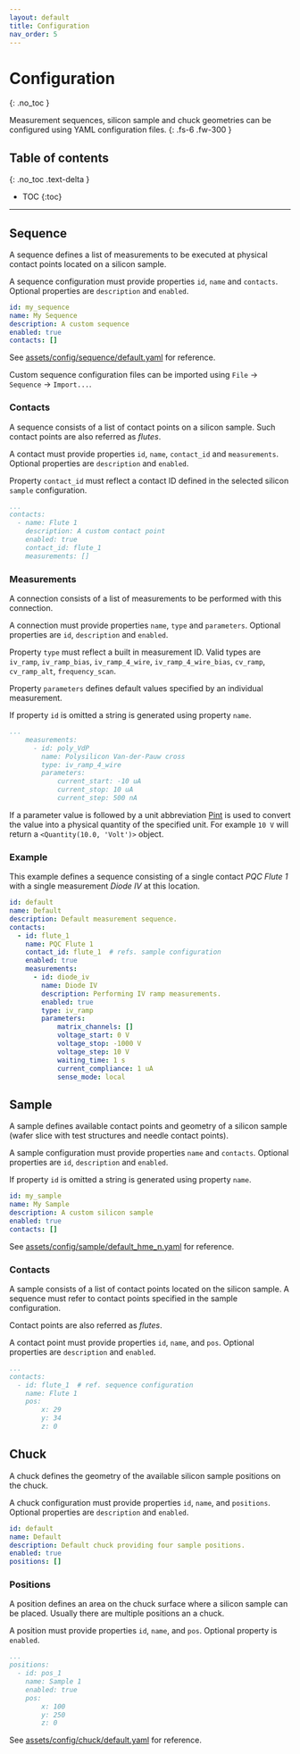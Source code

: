 ```yaml
---
layout: default
title: Configuration
nav_order: 5
---
```


# Configuration
{: .no_toc }

Measurement sequences, silicon sample and chuck geometries can be configured
using YAML configuration files.
{: .fs-6 .fw-300 }

## Table of contents
{: .no_toc .text-delta }

* TOC
{:toc}

---

## Sequence

A sequence defines a list of measurements to be executed at physical contact
points located on a silicon sample.

A sequence configuration must provide properties `id`, `name` and `contacts`.
Optional properties are `description` and `enabled`.

```yaml
id: my_sequence
name: My Sequence
description: A custom sequence
enabled: true
contacts: []
```

See [assets/config/sequence/default.yaml](https://github.com/hephy-dd/comet-pqc/blob/main/pqc/assets/config/sequence/default.yaml) for reference.

Custom sequence configuration files can be imported using `File` &rarr;
`Sequence` &rarr; `Import...`.

### Contacts

A sequence consists of a list of contact points on a silicon sample. Such
contact points are also referred as _flutes_.

A contact must provide properties `id`, `name`, `contact_id` and `measurements`.
Optional properties are `description` and `enabled`.

Property `contact_id` must reflect a contact ID defined in the selected silicon
`sample` configuration.

```yaml
...
contacts:
  - name: Flute 1
    description: A custom contact point
    enabled: true
    contact_id: flute_1
    measurements: []
```

### Measurements

A connection consists of a list of measurements to be performed with this
connection.

A connection must provide properties `name`, `type` and `parameters`. Optional
properties are `id`, `description` and `enabled`.

Property `type` must reflect a built in measurement ID. Valid types are
`iv_ramp`, `iv_ramp_bias`, `iv_ramp_4_wire`, `iv_ramp_4_wire_bias`, `cv_ramp`,
`cv_ramp_alt`, `frequency_scan`.

Property `parameters` defines default values specified by an individual
measurement.

If property `id` is omitted a string is generated using property `name`.

```yaml
...
    measurements:
      - id: poly_VdP
        name: Polysilicon Van-der-Pauw cross
        type: iv_ramp_4_wire
        parameters:
            current_start: -10 uA
            current_stop: 10 uA
            current_step: 500 nA
```

If a parameter value is followed by a unit abbreviation
[Pint](https://pint.readthedocs.io/en/latest/) is used to convert the value into
a physical quantity of the specified unit. For example `10 V` will return a
`<Quantity(10.0, 'Volt')>` object.

### Example

This example defines a sequence consisting of a single contact _PQC Flute 1_
with a single measurement _Diode IV_ at this location.

```yaml
id: default
name: Default
description: Default measurement sequence.
contacts:
  - id: flute_1
    name: PQC Flute 1
    contact_id: flute_1  # refs. sample configuration
    enabled: true
    measurements:
      - id: diode_iv
        name: Diode IV
        description: Performing IV ramp measurements.
        enabled: true
        type: iv_ramp
        parameters:
            matrix_channels: []
            voltage_start: 0 V
            voltage_stop: -1000 V
            voltage_step: 10 V
            waiting_time: 1 s
            current_compliance: 1 uA
            sense_mode: local
```

## Sample

A sample defines available contact points and geometry of a silicon sample
(wafer slice with test structures and needle contact points).

A sample configuration must provide properties `name` and `contacts`. Optional
properties are `id`, `description` and `enabled`.

If property `id` is omitted a string is generated using property `name`.

```yaml
id: my_sample
name: My Sample
description: A custom silicon sample
enabled: true
contacts: []
```

See [assets/config/sample/default_hme_n.yaml](https://github.com/hephy-dd/comet-pqc/blob/main/pqc/assets/config/sample/default_hmw_n.yaml) for reference.

### Contacts

A sample consists of a list of contact points located on the silicon sample. A
sequence must refer to contact points specified in the sample configuration.

Contact points are also referred as _flutes_.

A contact point must provide properties `id`, `name`, and `pos`. Optional
properties are `description` and `enabled`.

```yaml
...
contacts:
  - id: flute_1  # ref. sequence configuration
    name: Flute 1
    pos:
        x: 29
        y: 34
        z: 0
```

## Chuck

A chuck defines the geometry of the available silicon sample positions on the
chuck.

A chuck configuration must provide properties `id`, `name`, and `positions`.
Optional properties are `description` and `enabled`.

```yaml
id: default
name: Default
description: Default chuck providing four sample positions.
enabled: true
positions: []
```

### Positions

A position defines an area on the chuck surface where a silicon sample can be
placed. Usually there are multiple positions an a chuck.

A position must provide properties `id`, `name`, and `pos`. Optional property is
`enabled`.

```yaml
...
positions:
  - id: pos_1
    name: Sample 1
    enabled: true
    pos:
        x: 100
        y: 250
        z: 0
```

See
[assets/config/chuck/default.yaml](https://github.com/hephy-dd/comet-pqc/blob/main/pqc/assets/config/chuck/default.yaml)
for reference.
